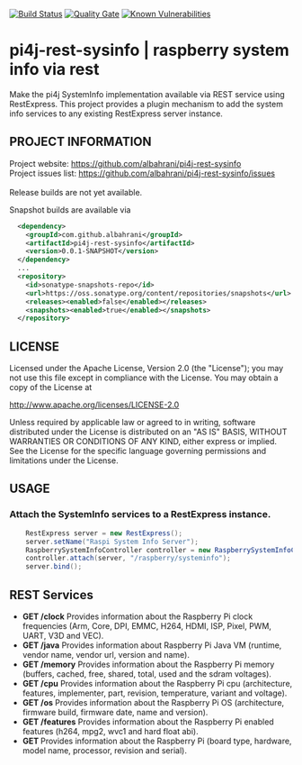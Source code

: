 [![Build Status](https://travis-ci.org/albahrani/pi4j-rest-sysinfo.svg?branch=master)](https://travis-ci.org/albahrani/pi4j-rest-sysinfo)
[![Quality Gate](https://sonarcloud.io/api/project_badges/measure?project=com.github.albahrani%3Api4j-rest-sysinfo&metric=alert_status)](https://sonarcloud.io/dashboard?id=com.github.albahrani%3Api4j-rest-sysinfo)
[![Known Vulnerabilities](https://snyk.io/test/github/albahrani/pi4j-rest-sysinfo/badge.svg?targetFile=pom.xml)](https://snyk.io/test/github/albahrani/pi4j-rest-sysinfo?targetFile=pom.xml)
# pi4j-rest-sysinfo | raspberry system info via rest
Make the pi4j SystemInfo implementation available via REST service using RestExpress.
This project provides a plugin mechanism to add the system info services to any existing RestExpress server instance.

## PROJECT INFORMATION

Project website: https://github.com/albahrani/pi4j-rest-sysinfo <br />
Project issues list: https://github.com/albahrani/pi4j-rest-sysinfo/issues <br />
<br />
Release builds are not yet available.

Snapshot builds are available via
```xml
  <dependency>
    <groupId>com.github.albahrani</groupId>
    <artifactId>pi4j-rest-sysinfo</artifactId>
    <version>0.0.1-SNAPSHOT</version>
  </dependency>
  ...
  <repository>
    <id>sonatype-snapshots-repo</id>
    <url>https://oss.sonatype.org/content/repositories/snapshots</url>
    <releases><enabled>false</enabled></releases>
    <snapshots><enabled>true</enabled></snapshots>
  </repository>
```

## LICENSE
 Licensed under the Apache License, Version 2.0 (the "License");
 you may not use this file except in compliance with the License.
 You may obtain a copy of the License at

 http://www.apache.org/licenses/LICENSE-2.0
  
 Unless required by applicable law or agreed to in writing, software
 distributed under the License is distributed on an "AS IS" BASIS,
 WITHOUT WARRANTIES OR CONDITIONS OF ANY KIND, either express or implied.
 See the License for the specific language governing permissions and
 limitations under the License.

## USAGE
### Attach the SystemInfo services to a RestExpress instance.
```Java
	RestExpress server = new RestExpress();
	server.setName("Raspi System Info Server");
	RaspberrySystemInfoController controller = new RaspberrySystemInfoController();
	controller.attach(server, "/raspberry/systeminfo");
	server.bind();
```

## REST Services
 * **GET <baseUri>/clock**
 Provides information about the Raspberry Pi clock frequencies (Arm, Core, DPI, EMMC, H264, HDMI, ISP, Pixel, PWM, UART, V3D and VEC).
 * **GET <baseUri>/java**
 Provides information about Raspberry Pi Java VM (runtime, vendor name, vendor url, version and name).
 * **GET <baseUri>/memory**
 Provides information about the Raspberry Pi memory (buffers, cached, free, shared, total, used and the sdram voltages).
 * **GET <baseUri>/cpu**
 Provides information about the Raspberry Pi cpu (architecture, features, implementer, part, revision, temperature, variant and voltage).
 * **GET <baseUri>/os**
 Provides information about the Raspberry Pi OS (architecture, firmware build, firmware date, name and version).
 * **GET <baseUri>/features**
 Provides information about the Raspberry Pi enabled features (h264, mpg2, wvc1 and hard float abi).
 * **GET <baseUri>**
 Provides information about the Raspberry Pi (board type, hardware, model name, processor, revision and serial).
